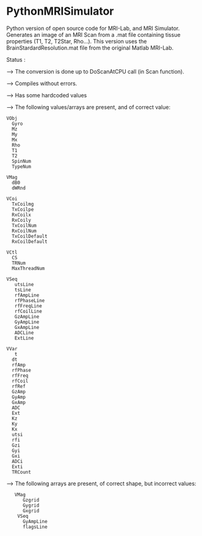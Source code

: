 # PythonMRISimulator


Python version of open source code for MRI-Lab, and MRI Simulator.
Generates an image of an MRI Scan from a .mat file containing tissue properties (T1, T2, T2Star, Rho...).
This version uses the BrainStardardResolution.mat file from the original Matlab MRI-Lab.

Status :

--> The conversion is done up to DoScanAtCPU call (in Scan function).

--> Compiles without errors.

--> Has some hardcoded values

--> The following values/arrays are present, and of correct value:
    
    VObj
      Gyro
      Mz
      My 
      Mx
      Rho
      T1
      T2
      SpinNum
      TypeNum

    VMag
      dB0
      dWRnd

    VCoi
      TxCoilmg
      TxCoilpe
      RxCoilx
      RxCoily
      TxCoilNum
      RxCoilNum
      TxCoilDefault
      RxCoilDefault

    VCtl
      CS
      TRNum
      MaxThreadNum
       
    VSeq
       utsLine
       tsLine
       rfAmpLine
       rfPhaseLine
       rfFreqLine
       rfCoilLine
       GzAmpLine
       GyAmpLine
       GxAmpLine
       ADCLine
       ExtLine

    VVar
       t             
      dt             
      rfAmp          
      rfPhase     
      rfFreq       
      rfCoil         
      rfRef      
      GzAmp        
      GyAmp      
      GxAmp   
      ADC         
      Ext          
      Kz         
      Ky           
      Kx        
      utsi        
      rfi             
      Gzi             
      Gyi            
      Gxi         
      ADCi          
      Exti           
      TRCount      

--> The following arrays are present, of correct shape, but incorrect values:

       VMag
          Gzgrid
          Gygrid
          Gxgrid
        VSeq
          GyAmpLine
          flagsLine
